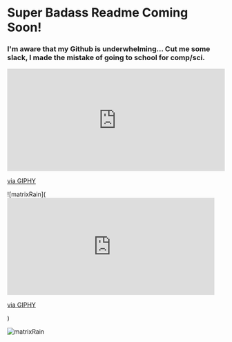# Super Badass Readme Coming Soon!

### I'm aware that my Github is underwhelming...  Cut me some slack, I made the mistake of going to school for comp/sci.
<div style="width:100%;height:0;padding-bottom:47%;position:relative;"><iframe src="https://giphy.com/embed/sULKEgDMX8LcI" width="100%" height="100%" style="position:absolute" frameBorder="0" class="giphy-embed" allowFullScreen></iframe></div><p><a href="https://giphy.com/gifs/sci-fi-matrix-cyberpunk-sULKEgDMX8LcI">via GIPHY</a></p>


![matrixRain](<iframe src="https://giphy.com/embed/sULKEgDMX8LcI" width="480" height="225" frameBorder="0" class="giphy-embed" allowFullScreen></iframe><p><a href="https://giphy.com/gifs/sci-fi-matrix-cyberpunk-sULKEgDMX8LcI">via GIPHY</a></p>)

![matrixRain]("https://giphy.com/embed/sULKEgDMX8LcI")

<!---
Indicaza/Indicaza is a ✨ special ✨ repository because its `README.md` (this file) appears on your GitHub profile.
You can click the Preview link to take a look at your changes.
--->
